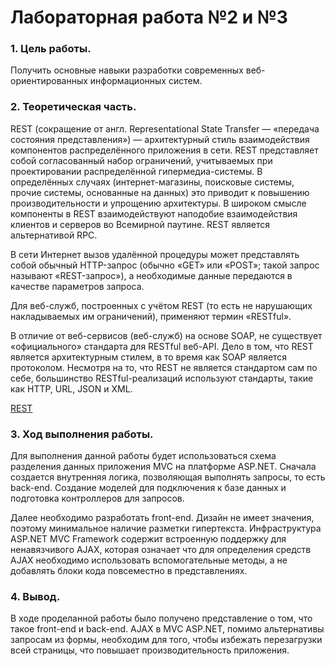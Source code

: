 # Лабораторная работа №2 и №3

### 1.	Цель работы.

Получить основные навыки разработки современных веб-ориентированных информационных систем.

### 2.	Теоретическая часть.

REST (сокращение от англ. Representational State Transfer — «передача состояния представления») — архитектурный стиль взаимодействия компонентов распределённого приложения в сети. REST представляет собой согласованный набор ограничений, учитываемых при проектировании распределённой гипермедиа-системы. В определённых случаях (интернет-магазины, поисковые системы, прочие системы, основанные на данных) это приводит к повышению производительности и упрощению архитектуры. В широком смысле компоненты в REST взаимодействуют наподобие взаимодействия клиентов и серверов во Всемирной паутине. REST является альтернативой RPC.

В сети Интернет вызов удалённой процедуры может представлять собой обычный HTTP-запрос (обычно «GET» или «POST»; такой запрос называют «REST-запрос»), а необходимые данные передаются в качестве параметров запроса.

Для веб-служб, построенных с учётом REST (то есть не нарушающих накладываемых им ограничений), применяют термин «RESTful».

В отличие от веб-сервисов (веб-служб) на основе SOAP, не существует «официального» стандарта для RESTful веб-API. Дело в том, что REST является архитектурным стилем, в то время как SOAP является протоколом. Несмотря на то, что REST не является стандартом сам по себе, большинство RESTful-реализаций используют стандарты, такие как HTTP, URL, JSON и XML.

[REST](https://ru.wikipedia.org/wiki/REST)

### 3.	Ход выполнения работы.

Для выполнения данной работы будет использоваться схема разделения данных приложения MVC на платформе ASP.NET. Сначала создается внутренняя логика, позволяющая выполнять запросы, то есть back-end. Создание моделей для подключения к базе данных и подготовка контроллеров для запросов.

Далее необходимо разработать front-end. Дизайн не имеет значения, поэтому минимальное наличие разметки гипертекста. Инфраструктура ASP.NET MVC Framework содержит встроенную поддержку для ненавязчивого AJAX, которая означает что для определения средств AJAX необходимо использовать вспомогательные методы, а не добавлять блоки кода повсеместно в представлениях.

### 4.	Вывод.

В ходе проделанной работы было получено представление о том, что такое front-end и back-end. AJAX в MVC ASP.NET, помимо альтернативы запросам из формы, необходим для того, чтобы избежать перезагрузки всей страницы, что повышает производительность приложения.
